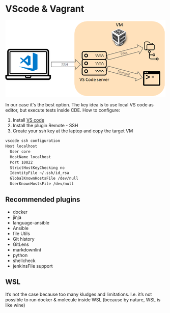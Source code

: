 # VScode & Vagrant

![VS code](assets/vscode_remote.png)

In our case it's the best option.  The key idea is to use local VS code as editor, but execute tests inside CDE. How to configure:

1. Install [VS code](https://code.visualstudio.com/)
2. Install the plugin Remote - SSH
3. Create your ssh key at the laptop and copy the target VM

```bash
vscode ssh configuration
Host localhost
  User core
  HostName localhost
  Port 10022
  StrictHostKeyChecking no
  IdentityFile ~/.ssh/id_rsa
  GlobalKnownHostsFile /dev/null
  UserKnownHostsFile /dev/null
```

## Recommended plugins

* docker
* jinja
* language-ansible
* Ansible
* file Utils
* Git history
* GitLens
* markdownlint
* python
* shellcheck
* jenkinsFile support

## WSL

It’s not the case because too many kludges and limitations. I.e. it’s not possible to run docker & molecule inside WSL (because by nature, WSL is like wine)
